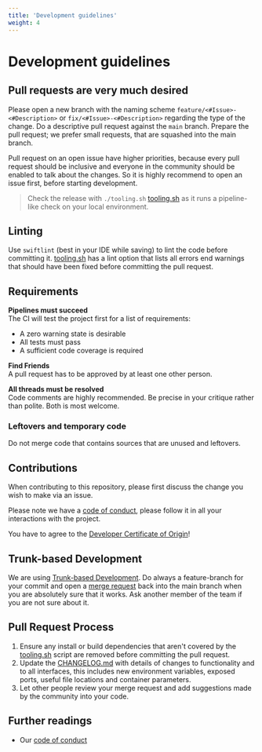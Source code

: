 ```yaml
---
title: 'Development guidelines'
weight: 4
---
```


# Development guidelines

## Pull requests are very much desired

Please open a new branch with the naming scheme `feature/<#Issue>-<#Description>` or `fix/<#Issue>-<#Description>`
regarding the type of the change. Do a descriptive pull request against the `main` branch. Prepare the pull request;
we prefer small requests, that are squashed into the main branch.

Pull request on an open issue have higher priorities, because every pull request should be inclusive and everyone in the
community should be enabled to talk about the changes. So it is highly recommend to open an issue first, before starting
development.

> Check the release with `./tooling.sh` [tooling.sh](/contribution/tooling) as it runs a pipeline-like check on
> your local environment.

## Linting

Use `swiftlint` (best in your IDE while saving) to lint the code before committing it.
[tooling.sh](/contribution/tooling) has a lint option that lists all errors end warnings that should have been fixed
before committing the pull request.

## Requirements

**Pipelines must succeed**  
The CI will test the project first for a list of requirements:

- A zero warning state is desirable
- All tests must pass
- A sufficient code coverage is required

**Find Friends**    
A pull request has to be approved by at least one other person.

**All threads must be resolved**    
Code comments are highly recommended. Be precise in your critique rather than polite. Both is most welcome.

### Leftovers and temporary code

Do not merge code that contains sources that are unused and leftovers.

## Contributions

When contributing to this repository, please first discuss the change you wish to make via
an issue.

Please note we have a [code of conduct](/contribution/codeofconduct), please follow it in all your interactions with the
project.

You have to agree to the [Developer Certificate of Origin](/contribution/certificate_of_origin)!

## Trunk-based Development

We are using [Trunk-based Development](https://trunkbaseddevelopment.com). Do always a feature-branch for your
commit and open a [merge request](https://docs.gitlab.com/ee/user/project/merge_requests/) back into
the main branch when you are absolutely sure that it works. Ask another member of the team if you are not sure about it.

## Pull Request Process

1. Ensure any install or build dependencies that aren't covered by the [tooling.sh](/contribution/tooling) script are
   removed before committing the pull request.
2. Update the [CHANGELOG.md](/CHANGELOG.md) with details of changes to functionality and to all interfaces, this
   includes new environment variables, exposed ports, useful file locations and container parameters.
3. Let other people review your merge request and add suggestions made by the community into your code.

## Further readings

- Our [code of conduct](/contribution/codeofconduct)
